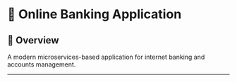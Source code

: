 # **🏦 Online Banking Application**  
 
 ## 📖 Overview
 A modern microservices-based application for internet banking and accounts management.

---